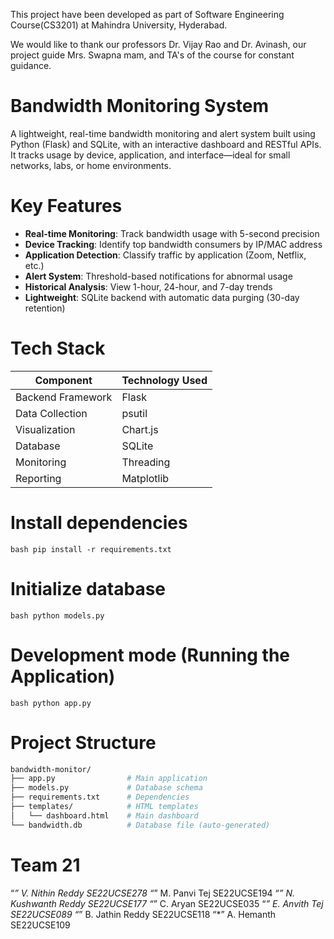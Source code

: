 This project have been developed as part of Software Engineering Course(CS3201) at Mahindra University, Hyderabad. 

We would like to thank our professors Dr. Vijay Rao and Dr. Avinash, our project guide Mrs. Swapna mam, and TA's of the course for constant guidance. 

# Bandwidth Monitoring System
A lightweight, real-time bandwidth monitoring and alert system built using Python (Flask) and SQLite, with an interactive dashboard and RESTful APIs. It tracks usage by device, application, and interface—ideal for small networks, labs, or home environments.

# Key Features

- **Real-time Monitoring**: Track bandwidth usage with 5-second precision
- **Device Tracking**: Identify top bandwidth consumers by IP/MAC address
- **Application Detection**: Classify traffic by application (Zoom, Netflix, etc.)
- **Alert System**: Threshold-based notifications for abnormal usage
- **Historical Analysis**: View 1-hour, 24-hour, and 7-day trends
- **Lightweight**: SQLite backend with automatic data purging (30-day retention)

# Tech Stack

| Component          | Technology Used |
|--------------------|-----------------|
| Backend Framework  | Flask           |
| Data Collection    | psutil          |
| Visualization      | Chart.js        |
| Database           | SQLite          |
| Monitoring         | Threading       |
| Reporting          | Matplotlib      |

# Install dependencies
```bash pip install -r requirements.txt```

# Initialize database
```bash python models.py```

# Development mode (Running the Application)
```bash python app.py```

# Project Structure
```bash
bandwidth-monitor/
├── app.py                # Main application
├── models.py             # Database schema
├── requirements.txt      # Dependencies
├── templates/            # HTML templates
│   └── dashboard.html    # Main dashboard
└── bandwidth.db          # Database file (auto-generated)
```

# Team 21 
“*” V. Nithin Reddy SE22UCSE278
“*” M. Panvi Tej SE22UCSE194
“*” N. Kushwanth Reddy SE22UCSE177
“*” C. Aryan SE22UCSE035
“*” E. Anvith Tej SE22UCSE089
“*” B. Jathin Reddy SE22UCSE118
“*” A. Hemanth SE22UCSE109


